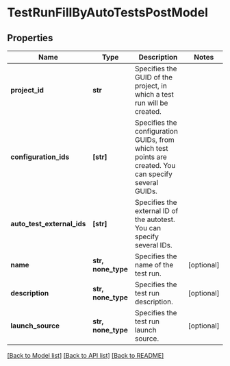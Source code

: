 # TestRunFillByAutoTestsPostModel


## Properties
Name | Type | Description | Notes
------------ | ------------- | ------------- | -------------
**project_id** | **str** | Specifies the GUID of the project, in which a test run will be created. | 
**configuration_ids** | **[str]** | Specifies the configuration GUIDs, from which test points are created. You can specify several GUIDs. | 
**auto_test_external_ids** | **[str]** | Specifies the external ID of the autotest. You can specify several IDs. | 
**name** | **str, none_type** | Specifies the name of the test run. | [optional] 
**description** | **str, none_type** | Specifies the test run description. | [optional] 
**launch_source** | **str, none_type** | Specifies the test run launch source. | [optional] 

[[Back to Model list]](../README.md#documentation-for-models) [[Back to API list]](../README.md#documentation-for-api-endpoints) [[Back to README]](../README.md)


